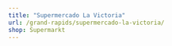 ```yaml
---
title: "Supermercado La Victoria"
url: /grand-rapids/supermercado-la-victoria/
shop: Supermarkt
---
```

